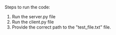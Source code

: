 Steps to run the code:
1. Run the server.py file
2. Run the client.py file
3. Provide the correct path to the "test_file.txt" file. 
